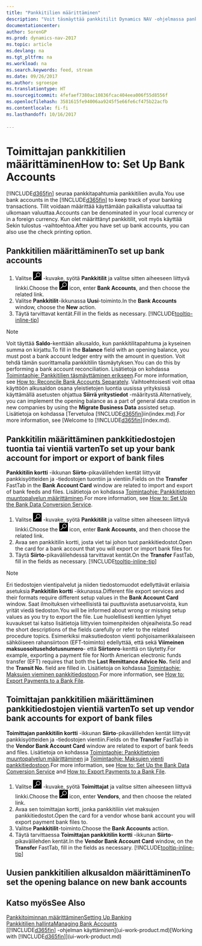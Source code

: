```yaml
---
title: "Pankkitilien määrittäminen"
description: "Voit täsmäyttää pankkitilit Dynamics NAV -ohjelmassa pankin tiliotteiden avulla."
documentationcenter: 
author: SorenGP
ms.prod: dynamics-nav-2017
ms.topic: article
ms.devlang: na
ms.tgt_pltfrm: na
ms.workload: na
ms.search.keywords: feed, stream
ms.date: 09/26/2017
ms.author: sgroespe
ms.translationtype: HT
ms.sourcegitcommit: 4fefaef7380ac10836fcac404eea006f55d8556f
ms.openlocfilehash: 3581615fe94006aa9245f5e66fe6cf475b22acfb
ms.contentlocale: fi-fi
ms.lasthandoff: 10/16/2017

---
```

# <a name="how-to-set-up-bank-accounts"></a><span data-ttu-id="12237-103">Toimittajan pankkitilien määrittäminen</span><span class="sxs-lookup"><span data-stu-id="12237-103">How to: Set Up Bank Accounts</span></span>
<span data-ttu-id="12237-104">[!INCLUDE[d365fin](includes/d365fin_md.md)] seuraa pankkitapahtumia pankkitilien avulla.</span><span class="sxs-lookup"><span data-stu-id="12237-104">You use bank accounts in the [!INCLUDE[d365fin](includes/d365fin_md.md)] to keep track of your banking transactions.</span></span> <span data-ttu-id="12237-105">Tilit voidaan määrittää käyttämään paikallista valuuttaa tai ulkomaan valuuttaa.</span><span class="sxs-lookup"><span data-stu-id="12237-105">Accounts can be denominated in your local currency or in a foreign currency.</span></span> <span data-ttu-id="12237-106">Kun olet määrittänyt pankkitilit, voit myös käyttää Sekin tulostus -vaihtoehtoa.</span><span class="sxs-lookup"><span data-stu-id="12237-106">After you have set up bank accounts, you can also use the check printing option.</span></span>

## <a name="to-set-up-bank-accounts"></a><span data-ttu-id="12237-107">Pankkitilien määrittäminen</span><span class="sxs-lookup"><span data-stu-id="12237-107">To set up bank accounts</span></span>
1. <span data-ttu-id="12237-108">Valitse ![Etsi sivu tai raportti](media/ui-search/search_small.png "Etsi sivu tai raportti -kuvake") -kuvake, syötä **Pankkitilit** ja valitse sitten aiheeseen liittyvä linkki.</span><span class="sxs-lookup"><span data-stu-id="12237-108">Choose the ![Search for Page or Report](media/ui-search/search_small.png "Search for Page or Report icon") icon, enter **Bank Accounts**, and then choose the related link.</span></span>
2. <span data-ttu-id="12237-109">Valitse **Pankkitilit**-ikkunassa **Uusi**-toiminto.</span><span class="sxs-lookup"><span data-stu-id="12237-109">In the **Bank Accounts** window, choose the **New** action.</span></span>
3. <span data-ttu-id="12237-110">Täytä tarvittavat kentät.</span><span class="sxs-lookup"><span data-stu-id="12237-110">Fill in the fields as necessary.</span></span> [!INCLUDE[tooltip-inline-tip](includes/tooltip-inline-tip_md.md)]

> [!NOTE]
> <span data-ttu-id="12237-111">Voit täyttää **Saldo**-kenttään alkusaldo, kun pankkitilitapahtuma ja kyseinen summa on kirjattu.</span><span class="sxs-lookup"><span data-stu-id="12237-111">To fill in the **Balance** field with an opening balance, you must post a bank account ledger entry with the amount in question.</span></span> <span data-ttu-id="12237-112">Voit tehdä tämän suorittamalla pankkitilin täsmäytyksen.</span><span class="sxs-lookup"><span data-stu-id="12237-112">You can do this by performing a bank account reconciliation.</span></span> <span data-ttu-id="12237-113">Lisätietoja on kohdassa [Toimintaohje: Pankkitilien täsmäyttäminen erikseen](bank-how-reconcile-bank-accounts-separately.md).</span><span class="sxs-lookup"><span data-stu-id="12237-113">For more information, see [How to: Reconcile Bank Accounts Separately](bank-how-reconcile-bank-accounts-separately.md).</span></span> <span data-ttu-id="12237-114">Vaihtoehtoisesti voit ottaa käyttöön alkusaldon osana yleistietojen luontia uusissa yrityksissä käyttämällä asetusten ohjattua **Siirrä yritystiedot** -määritystä.</span><span class="sxs-lookup"><span data-stu-id="12237-114">Alternatively, you can implement the opening balance as a part of general data creation in new companies by using the **Migrate Business Data** assisted setup.</span></span> <span data-ttu-id="12237-115">Lisätietoja on kohdassa [Tervetuloa [!INCLUDE[d365fin](includes/d365fin_md.md)]iin(index.md).</span><span class="sxs-lookup"><span data-stu-id="12237-115">For more information, see [Welcome to [!INCLUDE[d365fin](includes/d365fin_md.md)](index.md).</span></span>

## <a name="to-set-up-your-bank-account-for-import-or-export-of-bank-files"></a><span data-ttu-id="12237-116">Pankkitilin määrittäminen pankkitiedostojen tuontia tai vientiä varten</span><span class="sxs-lookup"><span data-stu-id="12237-116">To set up your bank account for import or export of bank files</span></span>
<span data-ttu-id="12237-117">**Pankkitilin kortti** -ikkunan **Siirto**-pikavälilehden kentät liittyvät pankkisyötteiden ja -tiedostojen tuontiin ja vientiin.</span><span class="sxs-lookup"><span data-stu-id="12237-117">Fields on the **Transfer** FastTab in the **Bank Account Card** window are related to import and export of bank feeds and files.</span></span> <span data-ttu-id="12237-118">Lisätietoja on kohdassa [Toimintaohje: Pankkitietojen muuntopalvelun määrittäminen](bank-how-setup-bank-data-conversion-service.md).</span><span class="sxs-lookup"><span data-stu-id="12237-118">For more information, see [How to: Set Up the Bank Data Conversion Service](bank-how-setup-bank-data-conversion-service.md).</span></span>

1. <span data-ttu-id="12237-119">Valitse ![Etsi sivu tai raportti](media/ui-search/search_small.png "Etsi sivu tai raportti -kuvake") -kuvake, syötä **Pankkitilit** ja valitse sitten aiheeseen liittyvä linkki.</span><span class="sxs-lookup"><span data-stu-id="12237-119">Choose the ![Search for Page or Report](media/ui-search/search_small.png "Search for Page or Report icon") icon, enter **Bank Accounts**, and then choose the related link.</span></span>
2. <span data-ttu-id="12237-120">Avaa sen pankkitilin kortti, josta viet tai johon tuot pankkitiedostot.</span><span class="sxs-lookup"><span data-stu-id="12237-120">Open the card for a bank account that you will export or import bank files for.</span></span>
3. <span data-ttu-id="12237-121">Täytä **Siirto**-pikavälilehdessä tarvittavat kentät.</span><span class="sxs-lookup"><span data-stu-id="12237-121">On the **Transfer** FastTab, fill in the fields as necessary.</span></span> [!INCLUDE[tooltip-inline-tip](includes/tooltip-inline-tip_md.md)]

> [!NOTE]  
>   <span data-ttu-id="12237-122">Eri tiedostojen vientipalvelut ja niiden tiedostomuodot edellyttävät erilaisia asetuksia **Pankkitilin kortti** -ikkunassa.</span><span class="sxs-lookup"><span data-stu-id="12237-122">Different file export services and their formats require different setup values in the **Bank Account Card** window.</span></span> <span data-ttu-id="12237-123">Saat ilmoituksen virheellisistä tai puuttuvista asetusarvoista, kun yrität viedä tiedoston.</span><span class="sxs-lookup"><span data-stu-id="12237-123">You will be informed about wrong or missing setup values as you try to export the file.</span></span> <span data-ttu-id="12237-124">Lue huolellisesti kenttien lyhyet kuvaukset tai katso lisätietoja liittyvien toimenpiteiden ohjeaiheista.</span><span class="sxs-lookup"><span data-stu-id="12237-124">So read the short descriptions of the fields carefully or refer to the related procedure topics.</span></span> <span data-ttu-id="12237-125">Esimerkiksi maksutiedoston vienti pohjoisamerikkalaiseen sähköiseen rahansiirtoon (EFT-toiminto) edellyttää, että sekä **Viimeinen maksuosoitusehdotusnumero**- että **Siirtonro**-kenttä on täytetty.</span><span class="sxs-lookup"><span data-stu-id="12237-125">For example, exporting a payment file for North American electronic funds transfer (EFT) requires that both the **Last Remittance Advice No.** field and the **Transit No.** field are filled in.</span></span> <span data-ttu-id="12237-126">Lisätietoja on kohdassa [Toimintaohje: Maksujen vieminen pankkitiedostoon](payables-how-export-payments-bank-file.md).</span><span class="sxs-lookup"><span data-stu-id="12237-126">For more information, see [How to: Export Payments to a Bank File](payables-how-export-payments-bank-file.md).</span></span>

## <a name="to-set-up-vendor-bank-accounts-for-export-of-bank-files"></a><span data-ttu-id="12237-127">Toimittajan pankkitilien määrittäminen pankkitiedostojen vientiä varten</span><span class="sxs-lookup"><span data-stu-id="12237-127">To set up vendor bank accounts for export of bank files</span></span>
<span data-ttu-id="12237-128">**Toimittajan pankkitilin kortti** -ikkunan **Siirto**-pikavälilehden kentät liittyvät pankkisyötteiden ja -tiedostojen vientiin.</span><span class="sxs-lookup"><span data-stu-id="12237-128">Fields on the **Transfer** FastTab in the **Vendor Bank Account Card** window are related to export of bank feeds and files.</span></span> <span data-ttu-id="12237-129">Lisätietoja on kohdassa [Toimintaohje: Pankkitietojen muuntopalvelun määrittäminen](bank-how-setup-bank-data-conversion-service.md) ja [Toimintaohje: Maksujen vienti pankkitiedostoon](payables-how-export-payments-bank-file.md).</span><span class="sxs-lookup"><span data-stu-id="12237-129">For more information, see [How to: Set Up the Bank Data Conversion Service](bank-how-setup-bank-data-conversion-service.md) and [How to: Export Payments to a Bank File](payables-how-export-payments-bank-file.md).</span></span>

1. <span data-ttu-id="12237-130">Valitse ![Etsi sivu tai raportti](media/ui-search/search_small.png "Etsi sivu tai raportti -kuvake") -kuvake, syötä **Toimittajat** ja valitse sitten aiheeseen liittyvä linkki.</span><span class="sxs-lookup"><span data-stu-id="12237-130">Choose the ![Search for Page or Report](media/ui-search/search_small.png "Search for Page or Report icon") icon, enter **Vendors**, and then choose the related link.</span></span>
2. <span data-ttu-id="12237-131">Avaa sen toimittajan kortti, jonka pankkitiliin viet maksujen pankkitiedostot.</span><span class="sxs-lookup"><span data-stu-id="12237-131">Open the card for a vendor whose bank account you will export payment bank files to.</span></span>
3. <span data-ttu-id="12237-132">Valitse **Pankkitilit**-toiminto.</span><span class="sxs-lookup"><span data-stu-id="12237-132">Choose the **Bank Accounts** action.</span></span>
3. <span data-ttu-id="12237-133">Täytä tarvittaessa **Toimittajan pankkitilin kortti** -ikkunan **Siirto**-pikavälilehden kentät.</span><span class="sxs-lookup"><span data-stu-id="12237-133">In the **Vendor Bank Account Card** window, on the **Transfer** FastTab, fill in the fields as necessary.</span></span> [!INCLUDE[tooltip-inline-tip](includes/tooltip-inline-tip_md.md)]

## <a name="to-set-the-opening-balance-on-new-bank-accounts"></a><span data-ttu-id="12237-134">Uusien pankkitilien alkusaldon määrittäminen</span><span class="sxs-lookup"><span data-stu-id="12237-134">To set the opening balance on new bank accounts</span></span>


## <a name="see-also"></a><span data-ttu-id="12237-135">Katso myös</span><span class="sxs-lookup"><span data-stu-id="12237-135">See Also</span></span>
[<span data-ttu-id="12237-136">Pankkitoiminnan määrittäminen</span><span class="sxs-lookup"><span data-stu-id="12237-136">Setting Up Banking</span></span>](bank-setup-banking.md)  
[<span data-ttu-id="12237-137">Pankkitilien hallinta</span><span class="sxs-lookup"><span data-stu-id="12237-137">Managing Bank Accounts</span></span>](bank-manage-bank-accounts.md)  
<span data-ttu-id="12237-138">[[!INCLUDE[d365fin](includes/d365fin_md.md)] -ohjelman käyttäminen](ui-work-product.md)</span><span class="sxs-lookup"><span data-stu-id="12237-138">[Working with [!INCLUDE[d365fin](includes/d365fin_md.md)]](ui-work-product.md)</span></span>

